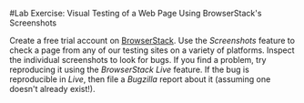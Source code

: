 #Lab Exercise: Visual Testing of a Web Page Using BrowserStack's Screenshots

Create a free trial account on [BrowserStack](https://www.browserstack.com/). Use the *Screenshots* feature to check a page from any of our testing sites on a variety of platforms. Inspect the individual screenshots to look for bugs. If you find a problem, try reproducing it using the *BrowserStack Live* feature. If the bug is reproducible in *Live*, then file a *Bugzilla* report about it (assuming one doesn't already exist!).

